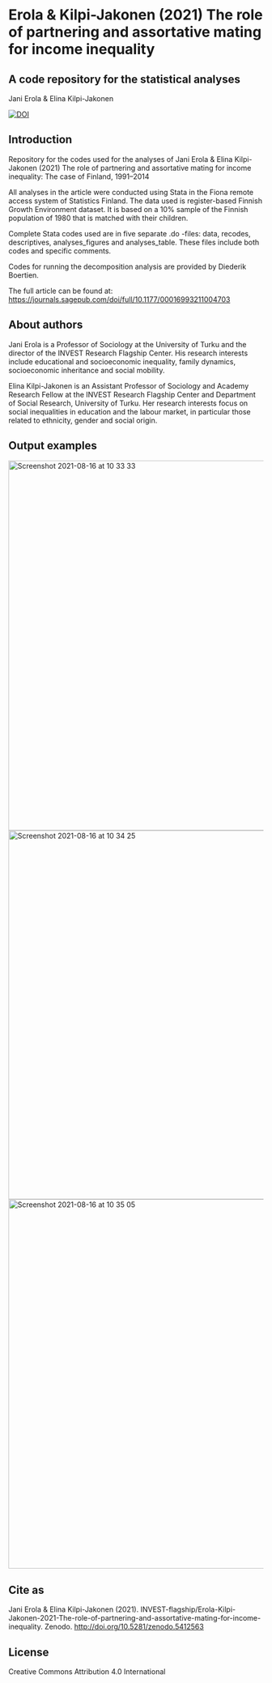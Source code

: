 # Erola & Kilpi-Jakonen (2021) The role of partnering and assortative mating for income inequality
## A code repository for the statistical analyses

Jani Erola & Elina Kilpi-Jakonen

[![DOI](https://zenodo.org/badge/332575086.svg)](https://zenodo.org/badge/latestdoi/332575086)


## Introduction

Repository for the codes used for the analyses of Jani Erola &amp; Elina Kilpi-Jakonen (2021) The role of partnering and assortative mating for income inequality: The case of Finland, 1991–2014

All analyses in the article were conducted using Stata in the Fiona remote access system of Statistics Finland. The data used is register-based Finnish Growth Environment dataset. It is based on a 10% sample of the Finnish population of 1980 that is matched with their children.

Complete Stata codes used are in five separate .do -files: data, recodes, descriptives, analyses_figures and analyses_table. These files include both codes and specific comments.

Codes for running the decomposition analysis are provided by Diederik Boertien.

The full article can be found at: https://journals.sagepub.com/doi/full/10.1177/00016993211004703



## About authors

Jani Erola is a Professor of Sociology at the University of Turku and the director of the INVEST Research Flagship Center. His research interests include educational and socioeconomic inequality, family dynamics, socioeconomic inheritance and social mobility.

Elina Kilpi-Jakonen is an Assistant Professor of Sociology and Academy Research Fellow at the INVEST Research Flagship Center and Department of Social Research, University of Turku. Her research interests focus on social inequalities in education and the labour market, in particular those related to ethnicity, gender and social origin.



## Output examples

<img width="731" alt="Screenshot 2021-08-16 at 10 33 33" src="https://user-images.githubusercontent.com/75479046/129527515-c82601a0-1909-4cf4-915a-07a8f737bbe0.png">


<img width="729" alt="Screenshot 2021-08-16 at 10 34 25" src="https://user-images.githubusercontent.com/75479046/129527595-9c202f15-4aec-41e4-a5cb-4a9f9b4bb3cd.png">


<img width="730" alt="Screenshot 2021-08-16 at 10 35 05" src="https://user-images.githubusercontent.com/75479046/129527657-f532533e-65f3-4389-878d-75734e2153cc.png">

## Cite as

Jani Erola & Elina Kilpi-Jakonen (2021). INVEST-flagship/Erola-Kilpi-Jakonen-2021-The-role-of-partnering-and-assortative-mating-for-income-inequality. Zenodo. http://doi.org/10.5281/zenodo.5412563

## License

Creative Commons Attribution 4.0 International

